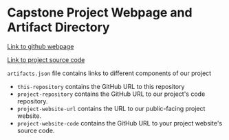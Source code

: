 # Capstone Project Webpage and Artifact Directory

[Link to github webpage](https://edwardnew.github.io/artifact-directory/)

[Link to project source code](https://github.com/DataSmithLab/PrIDE-web/tree/survey/)

`artifacts.json` file contains links to different components of our project

-   `this-repository` contains the GitHub URL to this repository
-   `project-repository` contains the GitHub URL to our project's code repository.
-   `project-website-url` contains the URL to our public-facing project website.
-   `project-website-code` contains the GitHub URL to your project
    website's source code.
